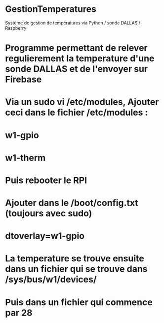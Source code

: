 # GestionTemperatures
Système de gestion de températures via Python / sonde DALLAS / Raspberry

# Programme permettant de relever regulierement la temperature d'une sonde DALLAS et de l'envoyer sur Firebase
# Via un sudo vi /etc/modules, Ajouter ceci dans le fichier /etc/modules :
# w1-gpio
# w1-therm
# Puis rebooter le RPI
# Ajouter dans le /boot/config.txt (toujours avec sudo)
# dtoverlay=w1-gpio
# La temperature se trouve ensuite dans un fichier qui se trouve dans /sys/bus/w1/devices/
# Puis dans un fichier qui commence par 28
